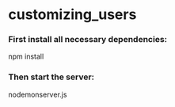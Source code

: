 # customizing_users

### First install all necessary dependencies: ###

npm install

### Then start the server: ###

nodemonserver.js
